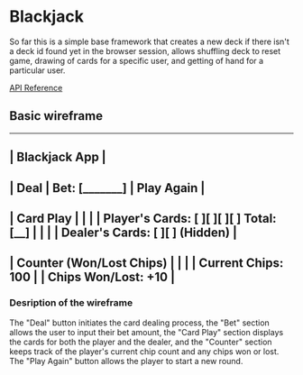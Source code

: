 # Blackjack

So far this is a simple base framework that creates a new deck if there isn't a deck id found yet in the browser session, allows shuffling deck to reset game, drawing of cards for a specific user, and getting of hand for a particular user.

<a href="https://deckofcardsapi.com/?ref=hackernoon.com">API Reference</a>

## Basic wireframe
-----------------------------------------------
|                 Blackjack App               |
-----------------------------------------------
|  Deal  |  Bet: [_______]  |  Play Again  |
-----------------------------------------------
|                Card Play                    |
|                                           |
|   Player's Cards: [ ][ ][ ][ ] Total: [__] |
|                                           |
|   Dealer's Cards: [ ][ ] (Hidden)           |
-----------------------------------------------
|          Counter (Won/Lost Chips)           |
|                                           |
|   Current Chips: 100                         |
|   Chips Won/Lost: +10                         |
-----------------------------------------------
### Desription of the wireframe
The "Deal" button initiates the card dealing process, the "Bet" section allows the user to input their bet amount, the "Card Play" section displays the cards for both the player and the dealer, and the "Counter" section keeps track of the player's current chip count and any chips won or lost. The "Play Again" button allows the player to start a new round.

